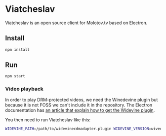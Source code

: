 # Viatcheslav
Viatcheslav is an open source client for Molotov.tv based on Electron.

## Install
```bash
npm install
```

## Run
```bash
npm start
```

### Video playback
In order to play DRM-protected videos, we need the Winedevine plugin but because it is not FOSS we can't include it in the repository.
The Electron documentation has [an article that explain how to get the Widevine plugin](https://github.com/electron/electron/blob/master/docs/tutorial/using-widevine-cdm-plugin.md).

You then need to run Viatcheslav like this:
```bash
WIDEVINE_PATH=/path/to/widevinecdmadapter.plugin WIDEVINE_VERSION=wivedine.version npm start
```
